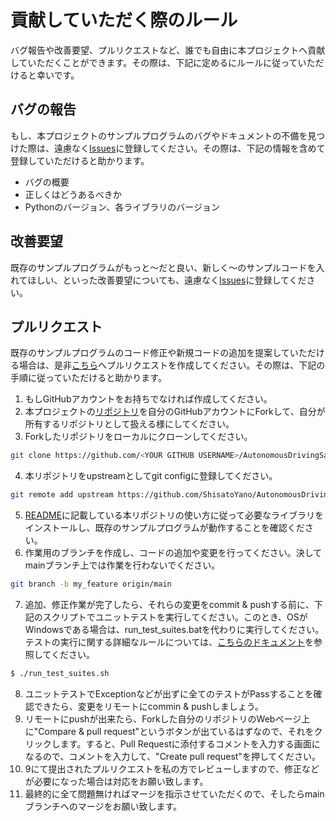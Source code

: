 # 貢献していただく際のルール
バグ報告や改善要望、プルリクエストなど、誰でも自由に本プロジェクトへ貢献していただくことができます。その際は、下記に定めるにルールに従っていただけると幸いです。  

## バグの報告
もし、本プロジェクトのサンプルプログラムのバグやドキュメントの不備を見つけた際は、遠慮なく[Issues](https://github.com/ShisatoYano/AutonomousDrivingSamplePrograms/issues)に登録してください。その際は、下記の情報を含めて登録していただけると助かります。  

* バグの概要
* 正しくはどうあるべきか
* Pythonのバージョン、各ライブラリのバージョン

## 改善要望
既存のサンプルプログラムがもっと～だと良い、新しく～のサンプルコードを入れてほしい、といった改善要望についても、遠慮なく[Issues](https://github.com/ShisatoYano/AutonomousDrivingSamplePrograms/issues)に登録してください。  

## プルリクエスト
既存のサンプルプログラムのコード修正や新規コードの追加を提案していただける場合は、是非[こちら](https://github.com/ShisatoYano/AutonomousDrivingSamplePrograms/pulls)へプルリクエストを作成してください。その際は、下記の手順に従っていただけると助かります。  

1. もしGitHubアカウントをお持ちでなければ作成してください。
2. 本プロジェクトの[リポジトリ](https://github.com/ShisatoYano/AutonomousDrivingSamplePrograms)を自分のGitHubアカウントにForkして、自分が所有するリポジトリとして扱える様にしてください。  
3. Forkしたリポジトリをローカルにクローンしてください。
```bash
git clone https://github.com/<YOUR GITHUB USERNAME>/AutonomousDrivingSamplePrograms.git
```
4. 本リポジトリをupstreamとしてgit configに登録してください。  
```bash
git remote add upstream https://github.com/ShisatoYano/AutonomousDrivingSamplePrograms.git
```
5. [README](../README.md)に記載している本リポジトリの使い方に従って必要なライブラリをインストールし、既存のサンプルプログラムが動作することを確認ください。  
6. 作業用のブランチを作成し、コードの追加や変更を行ってください。決してmainブランチ上では作業を行わないでください。    
```bash
git branch -b my_feature origin/main
```
7. 追加、修正作業が完了したら、それらの変更をcommit & pushする前に、下記のスクリプトでユニットテストを実行してください。このとき、OSがWindowsである場合は、run_test_suites.batを代わりに実行してください。テストの実行に関する詳細なルールについては、[こちらのドキュメント](/docs/test_guide.md)を参照してください。  
```bash
$ ./run_test_suites.sh
```
8. ユニットテストでExceptionなどが出ずに全てのテストがPassすることを確認できたら、変更をリモートにcommin & pushしましょう。  
9. リモートにpushが出来たら、Forkした自分のリポジトリのWebページ上に"Compare & pull request"というボタンが出ているはずなので、それをクリックします。すると、Pull Requestに添付するコメントを入力する画面になるので、コメントを入力して、"Create pull request"を押してください。  
10. 9にて提出されたプルリクエストを私の方でレビューしますので、修正などが必要になった場合は対応をお願い致します。  
11. 最終的に全て問題無ければマージを指示させていただくので、そしたらmainブランチへのマージをお願い致します。  
